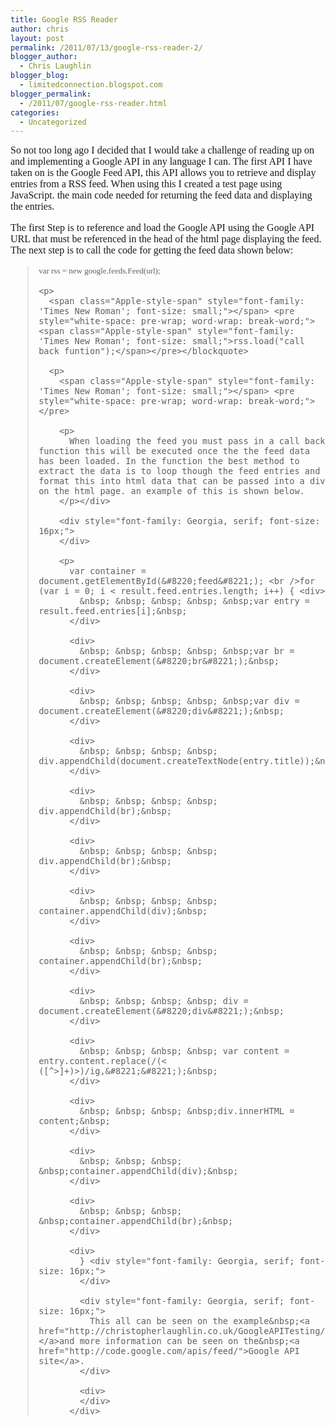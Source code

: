 ```yaml
---
title: Google RSS Reader
author: chris
layout: post
permalink: /2011/07/13/google-rss-reader-2/
blogger_author:
  - Chris Laughlin
blogger_blog:
  - limitedconnection.blogspot.com
blogger_permalink:
  - /2011/07/google-rss-reader.html
categories:
  - Uncategorized
---
```

<span class="Apple-style-span" style="font-family: Georgia, serif; font-size: 16px;">So not too long ago I decided that I would take a challenge of reading up on and implementing a Google API in any language I can. The first API I have taken on is the Google Feed API, this API allows you to retrieve and display entries from a RSS feed. When using this I created a test page using JavaScript. the main code needed for returning the feed data and displaying the entries.</span> <div style="font-family: Georgia, serif; font-size: 16px;">
</div>

<div style="font-family: Georgia, serif; font-size: 16px;">
  The first Step is to reference and load the Google API using the Google API URL that must be referenced in the head of the html page displaying the feed.
</div>

<div style="font-family: Georgia, serif; font-size: 16px;">
  The next step is to call the code for getting the feed data shown below:
</div>

<div style="font-family: Georgia, serif; font-size: 16px;">
  <blockquote>
    <span class="Apple-style-span" style="font-family: 'Times New Roman'; font-size: small;"></span> <pre style="white-space: pre-wrap; word-wrap: break-word;"><span class="Apple-style-span" style="font-family: 'Times New Roman'; font-size: small;">var rss = new google.feeds.Feed(url);</span></pre>
    
    <p>
      <span class="Apple-style-span" style="font-family: 'Times New Roman'; font-size: small;"></span> <pre style="white-space: pre-wrap; word-wrap: break-word;"><span class="Apple-style-span" style="font-family: 'Times New Roman'; font-size: small;">rss.load("call back funtion");</span></pre></blockquote> 
      
      <p>
        <span class="Apple-style-span" style="font-family: 'Times New Roman'; font-size: small;"></span> <pre style="white-space: pre-wrap; word-wrap: break-word;"></pre>
        
        <p>
          When loading the feed you must pass in a call back function this will be executed once the the feed data has been loaded. In the function the best method to extract the data is to loop though the feed entries and format this into html data that can be passed into a div on the html page. an example of this is shown below.
        </p></div> 
        
        <div style="font-family: Georgia, serif; font-size: 16px;">
        </div>
        
        <p>
          var container = document.getElementById(&#8220;feed&#8221;); <br />for (var i = 0; i < result.feed.entries.length; i++) { <div>
            &nbsp; &nbsp; &nbsp; &nbsp; &nbsp;var entry = result.feed.entries[i];&nbsp;
          </div>
          
          <div>
            &nbsp; &nbsp; &nbsp; &nbsp; &nbsp;var br = document.createElement(&#8220;br&#8221;);&nbsp;
          </div>
          
          <div>
            &nbsp; &nbsp; &nbsp; &nbsp; &nbsp;var div = document.createElement(&#8220;div&#8221;);&nbsp;
          </div>
          
          <div>
            &nbsp; &nbsp; &nbsp; &nbsp; div.appendChild(document.createTextNode(entry.title));&nbsp;
          </div>
          
          <div>
            &nbsp; &nbsp; &nbsp; &nbsp; div.appendChild(br);&nbsp;
          </div>
          
          <div>
            &nbsp; &nbsp; &nbsp; &nbsp; div.appendChild(br);&nbsp;
          </div>
          
          <div>
            &nbsp; &nbsp; &nbsp; &nbsp; container.appendChild(div);&nbsp;
          </div>
          
          <div>
            &nbsp; &nbsp; &nbsp; &nbsp; container.appendChild(br);&nbsp;
          </div>
          
          <div>
            &nbsp; &nbsp; &nbsp; &nbsp; div = document.createElement(&#8220;div&#8221;);&nbsp;
          </div>
          
          <div>
            &nbsp; &nbsp; &nbsp; &nbsp; var content = entry.content.replace(/(< ([^>]+)>)/ig,&#8221;&#8221;);&nbsp;
          </div>
          
          <div>
            &nbsp; &nbsp; &nbsp; &nbsp;div.innerHTML = content;&nbsp;
          </div>
          
          <div>
            &nbsp; &nbsp; &nbsp; &nbsp;container.appendChild(div);&nbsp;
          </div>
          
          <div>
            &nbsp; &nbsp; &nbsp; &nbsp;container.appendChild(br);&nbsp;
          </div>
          
          <div>
            } <div style="font-family: Georgia, serif; font-size: 16px;">
            </div>
            
            <div style="font-family: Georgia, serif; font-size: 16px;">
              This all can be seen on the example&nbsp;<a href="http://christopherlaughlin.co.uk/GoogleAPITesting/feed/feedTest.html">page&nbsp;</a>and more information can be seen on the&nbsp;<a href="http://code.google.com/apis/feed/">Google API site</a>.
            </div>
            
            <div>
            </div>
          </div>